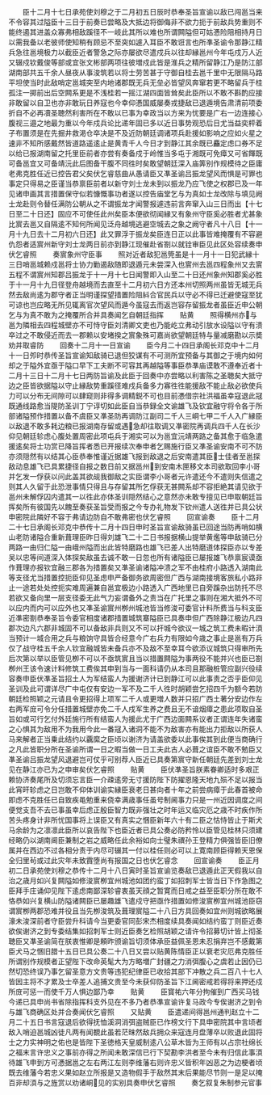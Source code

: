 <!-- { "loadSidebar": true } -->
　　臣十二月十七日承苑使刘穆之于二月初五日辰时恭奉圣旨宣谕以敌已闯邕当来不令容其过隘臣十三日于前奏已尝略及大抵边将御侮非不欲力扼于前敌兵势重则不能终遏其进盖众寡弗相敌蹊径不一岐此其所以难也所谓闗隘但可姑慿险阻相持月日以需我备以老彼师使知稍有顾忌不至突如遽入耳臣不敢诳言也所凖圣谕令那静江精兵急往邕境极力以截臣近者警急之际亦屡欲尽遣戍兵以往却縁邕州今年屯戍万人近又辍戍钦戴俊等部或宜张文彬部两项往彼増戍此皆是淮兵之精所留静江乃是防江部湖南部共五千余人昼夜从事浚筑若以将士劳苦甚于守御自桂去邕千里中无限隔马路平坦使当时此敌哨定邕城突至内地诸郡既无兵无垒必皆望风奔窜若更不略留兵于桂孤注一掷前出后空闗系更是不浅桂若一摇江湖四面皆耸矣此臣所以不敢不斟酌应接非敢留以自卫也亦非敢玩日养寇也今幸仰慿国威屡奏戎捷敌已退遁境告肃清前项委折自不必再凟圣聴然利害所在不敢以已事为幸政当以方来为忧要是广右一边连接心腹视三邉之地最为重以今年戍兵论比递年固已多以近日事势观恐后日尤当益奕枰着子布置须是在先掘井救渇仓卒决是不及近防朝廷调诸项兵赴援如影响之应如火星之速非不知所感戴然皆道路遥逺止是黄青千人今日才到静江其余既已麤定虑口券不足以给已报湖南留之托里臣前者亦尝有奏备戍于岭惟当多屯于湘既可免瘴又可省餫既可备邕宜又可备靖沅此后图备干腹不同徃时矣敢望朝廷深入庙筭别作规模待之臣庸老弗克胜任近已控告君父矣伏乞睿慈曲从愚请臣又凖圣谕吕振龙望风而惧是可罪也事定只得易之臣谨当恭禀臣前者以新守刘士龙未到以振龙乃应飞使之权郡已及一年见诸申画其言措置保守似若慷慨事功者遂以控告庙堂乞与为真如士龙改除与填见阙士龙赴则令替任满防公朝从之不谓振龙才闻警报遽违前言奔窜入山三日而出【十七日至二十日还】固应不可使任此州矣臣本便欲彻闻縁又有象州守臣奚必胜者尤甚象比賔去邕又自隔逺不知何所闻见泛舟越境逃避空城去之象之阙守者凡十八日【十一月十九日去十二月初六日还】此又罪浮于振龙矣臣连日正以此事皆难掩覆有不容避仇怨者适賔州新守刘士龙两日前亦到静江现催赴省劄以就铨审臣见此区处容续奏申伏乞睿照
　　奏賔象州守臣事
　　照对近者敌犯邕筦虽是十一月十一日犯武縁十三日哨邕城赖戍邕将士协力勦遏敌随即退遁元未尝深入也賔州去邕四程象州又去賔五程不谓賔州知郡吕振龙于十一月十七日闻警即入山至二十日还州象州知郡奚必胜于十一月十九日径登舟越境而去直至十二月初六日方还本州切照两州虽皆无城无兵然去敌尚逺为郡守者正当明谨探望措置险阻紏合官民兵以守必不得已迁避使寇至犹可谅也岂应略无所见辄离官次望风而遁今虽寇去而返岂容存留振龙者虽臣近申公朝乞与为真不敢为之掩覆所合并具奏闻乞自朝廷指挥
　　贴黄
　　照得横州亦与邕为隣相去四程城壁亦不可恃守臣刘清卿文吏也乃能屹立弗动引放水设隘以守有溃卒过之不敢侵近而去一郡赖以安堵揆之賔象殊可嘉尚欲望朝廷特与量减磨勘以示奬劝并取睿防
　　回奏十二月十一日宣谕
　　臣今月二十四日承阁长邓克中十二月十一日夘时恭传圣旨宣谕知敌骑已退但狡谋有不可测所宜预备与其御之于境内如何却之于隘外宜亟于隘口早下工夫断不可容其再越隘等事臣恭凖庙谟敢不遵奉近者十二月十三日十二月十七日两防旨谕及此臣于回奏中亦尝略以利害陈之圣聴矣大抵守边之臣皆欲据隘以守止縁敌势重蹊径难戍兵备多力寡徃徃能援敌不能止敌必欲使兵力可以分布无间隙可以肆窥则非得多调精鋭不可也目前慿借宗社洪福虽幸寇退此冦既通线路愈当隄防圣训丁宁谆切如此臣自当恭録全文谕雄飞及钦宜融守将令各于所部诸隘预作措置以备不虞臣又凖圣防再调防江副司二千人三峒七甲二千人入广縁臣以敌退不敢多耗边粮已报湖南存留或遇急却往取调又凖密院再调兵四千人在长沙仰见朝廷轸虑心腹处置周密此项屯兵于湘实可以为邕宜沅靖两路之备其愈于临急遣援逺矣将士功赏已降旨挥者悉已开报续次奉申者乞赐施行臣又凖圣谕安南不可不防亦须隠然有以结其心臣恭奉惟谨近据雄飞报到敌退之后安南遣其臣士佳者至邕探敌动息雄飞已具累捷径自报之数日前又据邕州到安南木匣移文本司欲取回李小哥并乞发一俘获以问此盖其欲觇我御敌之实臣谓李小哥者元许遣还今不遣则失信遣之则其人久留于此恐泄事情只得且与存留其所乞俘获无甚闗系却不容拒絶其请见欲于邕州未解俘囚内遣其一以徃此亦体圣训隠然结心之意然亦未敢专擅见已申取朝廷旨挥矣所有彼国先以餽至奏获圣旨受而报之今专办礼物发下钦州遣人送徃并已具公状申密院此隣好不容于弗请边防自不敢弗密也伏乞睿照
　　回宣谕奏
　　臣十二月二十七日承阁长邓克中恭传十二月十四日申时圣旨宣谕敌骑虽已回途当防再哨如横山老防诸隘合重新葺理臣昨日得刘雄飞二十二日书报据横山提举黄爁等申敌骑已分两路一由归仁隘一由峨州隘而出此皆特磨路也雄飞已差人出特磨道体探臣亦以专差吴以忠等间道深入体探矣敌虽去诚不敢一日忽也所有诸隘臣已屡报雄飞恭禀宸谟亟作葺理亦报钦宜融三郡各为措置矣又凖圣谕诸隘冲溃之军不由桂府小路透入湖南此等支径尤当措置控扼臣仰见圣虑申严备御务欲周密但广西与湖南接境客旅私小路非止一途若处处控扼实难周遍兼自邕宜极边小路透入广西地里已自旁蹊杂出防托不尽若欲又备向里一层支径委无此气力妄谓备外之责当在广托里之事则在湘大抵外不可以应内而内可以应外也又凖圣谕賔州栁州城池皆当修浚可委官计料所费当与科支臣近凖密劄恭奉圣旨令委官相度诸郡措置城筑寨隘臣已具奏申但广西除静江极边凡四郡次边凡六郡非城固不可以备敌非兵则又不可以扞城今欲议一城之筑工费未暇计湏当预计一城合用之兵与粮饷守具皆合经意今广右兵力有限如今歳之事止是邕有万兵仅了战守桂五千余人钦宜融城皆未备兵亦不及敌不至幸耳今欲添议城筑只得审所先后次第以举以臣管见栁不可以不亟筑賔且当以措置闗隘为事两役不能并兴也臣已劄栁州王该令速计料修筑工费俟其申到当与一面科请仍从本司且那融桩管应副兴役续容奏申臣伏凖圣旨招土人为军结蛮人为援谢济计已到静江可以此事责之否乎臣仰见圣训及此可谓详尽广中屯仅有安边一军不及二千人徃时胡颖尝乞招四千为额今若防朝廷检照颖之元请且令更招得上项军二千人或更増人数并只招广西土著分安边作左右两军庻可令分任措置城壁亦免二千人戍军生养之费且无不谙烟瘴之患此项取自圣旨如或可行乞付外廷施行所有结蛮人为援此尤于广西边面闗系议者正谓连年失诸蛮之心惧其为敌用不为我用今此一番冦入诸洞不能不为敌害亦有能出力拒敌以所获人马来解者正当乗此结约以覊縻之臣顷以谢济为请盖欲委以此事俟其到此便当商确行之凡此皆职分所在圣谕所谓一日之暇当做一日工夫此古人必葺之谊臣不敢不勉臣又凖圣谕吕振龙望风退避岂可仗乎可别荐人臣近已具奏第賔守新任朝廷先差到刘士龙见在静江亦已为之申审矣伏乞睿照
　　贴黄
　　臣伏凖圣旨朕素眷卿适时多艰正赖协济奏尾所及切须忘言臣一介疎逺旁无寸援防陛下防擢恩隆天地九殒不足以报当此宵旰轸虑之日岂敢不仰体训谕实縁臣衰老日甚向者十年之前尝病瘴于此春首被命即虑不克胜任已自致疾黾勉重来侥幸满歳事任虽号制阃事力只是一州近因调度之间便觉支吾不去已事虽幸后虑正殷臣智力既非强壮之时年运又临灾厄之歳不时疾作所苦头疼身计非所忧国事将上误臣又有真实之悃臣新年六十有二臣之怙恃皆止于斯犬马余龄为之凛凛此臣所以哀告陛下也臣近者已具公奏必防矜怜以臣管见桂林只须建经略仍以湖南阃臣兼制之岩之威略任此余裕如向士璧朱禩孙王登精力俱强皆臣旧僚属并在西边不过各相分责于内尽可辍其一付以桂任则必可以上寛南顾臣得赖天恩保全归里茍或过此灾年未致霣堕尚有报国之日也伏乞睿念
　　回宣谕奏
　　臣正月初二日承苑使刘穆之恭传十二月十八日寅时圣旨宣谕览奏敌已退遁此正天假我以自治之歳月如兴复闗隘如修浚賔栁宜州城池如团约蛮丁如招刺军士皆当日下作急图之臣拜手庄诵仰见陛下逺虑南鄙深轸睿衷虽天顔之暂寛而日戒之益至臣职分所在敢不恪恭如兴复横山防隘诸闗臣已屡趣雄飞遣戍守把亟作措置如修浚賔栁宜州城池臣窃谓賔栁两郡恐难并役且当先栁浚筑及葺理賔隘二十八日方具回奏如宜州则城欲略展濠未浚深前者守臣尝升科请今当更委官同彭宋杰相度续具奏闻如结约蛮丁则臣近奏欲俟谢济之到专委结集如招刺军士则近臣奏乞检照胡颖之请许令招募切计皆上彻圣聴臣又凖圣谕简在朕衷惟卿是頼昨颁谕旨切须体承臣益佩圣恩未忍捐弃岂不感戴第臣犬马之悃旧腊十五日已具公奏二十八日又尝以贴黄陈情臣正以衰老灾厄弗克胜任所谓别作规模者正望陛下改命英髦大为方略増广封疆之力消弭腹心之虞若止因仍已然切恐终误乃事乞留圣意方文贵等违犯纪律臣已收拾其部下冲散之兵二百八十七人皆因主将不才累及士卒差人追捕文贵至今未获仰防圣旨下江阃密戒若得将来押还戍所庻可惩一而使千万人惧边鄙乃幸
　　贴黄
　　臣寳祐六年分拘催到广西买马钱今递已具申尚书省除指挥科支外见在不多乃者恭凖宣谕许复马政今专俟谢济之到令与雄飞商确区处并合奏闻伏乞睿照
　　又贴黄
　　臣遣递间得邕州通判赵立十二月二十五日书言寇退后欲得抚恤溪洞消弭盗贼臣已作榜文行下具申密院其中言顷者敌入哨迫邕城凶徒凡两有闻覩此虽若茫昩然敌兵拥众来寇连月盘薄卒以败退此固将士之力实神明之佑也是皆陛下圣徳格天皇威制逺八公草木皆为王师有以占宗社绵长之福末言许忠义之事前亦得之所闻未敢深信已行下契勘李洪者至今未有归信此事湏待雄飞申到方可慿据邕之左右两江左则李维藩右则许忠义皆积年凶恶之为边梗者顷既去维藩今若忠义果如赵立所报是又造物假手于敌然其末后果能尽节则一是足以掩百非却湏与之旌赏以劝诸峒见的实别具奏申伏乞睿照
　　奏乞叙复朱制参元官事
